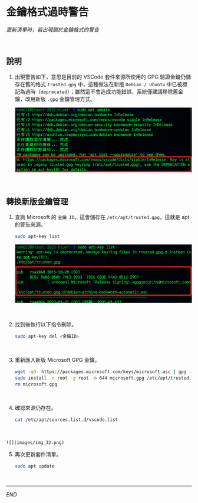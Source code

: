 # 金鑰格式過時警告

_更新清單時，若出現關於金鑰格式的警告_

<br>

## 說明

1. 出現警告如下，意思是目前的 VSCode 套件來源所使用的 GPG 驗證金鑰仍儲存在舊的格式 `trusted.gpg` 中，這種做法在新版 `Debian / Ubuntu` 中已被標記為過時（`deprecated`）；雖然這不會造成功能錯誤，系統僅建議移除舊金鑰，改用新版 `.gpg` 金鑰管理方式。

    ![](images/img_30.png)

<br>

## 轉換新版金鑰管理

1. 查詢 Microsoft 的 `金鑰 ID`，這會儲存在 `/etc/apt/trusted.gpg`，這就是 apt 的警告來源。

    ```bash
    sudo apt-key list
    ```

    ![](images/img_31.png)

<br>

2. 找到後執行以下指令刪除。

    ```bash
    sudo apt-key del <金鑰ID>
    ```

<br>

3. 重新匯入新版 Microsoft GPG 金鑰。

    ```bash
    wget -qO- https://packages.microsoft.com/keys/microsoft.asc | gpg --dearmor > microsoft.gpg
    sudo install -o root -g root -m 644 microsoft.gpg /etc/apt/trusted.gpg.d/
    rm microsoft.gpg
    ```

<br>

4. 確認來源仍存在。

    ```bash
    cat /etc/apt/sources.list.d/vscode.list
    ```

<br>


    ![](images/img_32.png)

5. 再次更新套件清單。

    ```bash
    sudo apt update
    ```

<br>

___

_END_